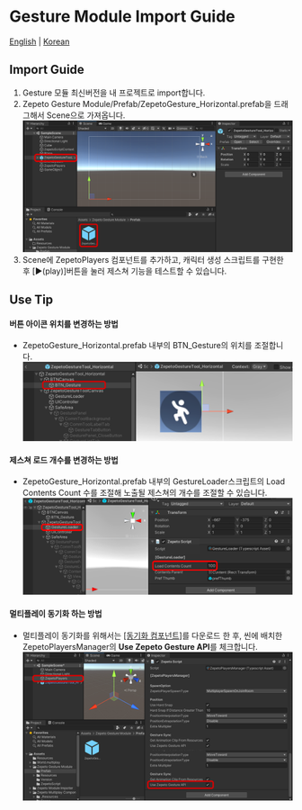 # Gesture Module Import Guide

[English](./README.md) | [Korean](./README_KR.md)

## Import Guide
1. Gesture 모듈 최신버전을 내 프로젝트로 import합니다.
2. Zepeto Gesture Module/Prefab/ZepetoGesture_Horizontal.prefab을 드래그해서 Scene으로 가져옵니다.    
    <img width="700" alt="image" src="./Image/GuideImage1.png">   
3.  Scene에 ZepetoPlayers 컴포넌트를 추가하고, 캐릭터 생성 스크립트를 구현한 후 [▶︎(play)]버튼을 눌러 제스쳐 기능을 테스트할 수 있습니다.   

## Use Tip
#### 버튼 아이콘 위치를 변경하는 방법
- ZepetoGesture_Horizontal.prefab 내부의 BTN_Gesture의 위치를 조절합니다.    
        <img width="700" alt="image" src="./Image/GuideImage2.png">   

#### 제스쳐 로드 개수를 변경하는 방법
- ZepetoGesture_Horizontal.prefab 내부의 GestureLoader스크립트의 Load Contents Count 수를 조절해 노출될 제스쳐의 개수를 조절할 수 있습니다.   
        <img width="700" alt="image" src="./Image/GuideImage3.png">   

#### 멀티플레이 동기화 하는 방법
- 멀티플레이 동기화를 위해서는 [[동기화 컴포넌트]](../MultiplayComponent/)를 다운로드 한 후, 씬에 배치한 ZepetoPlayersManager의 **Use Zepeto Gesture API**를 체크합니다.   
        <img width="700" alt="image" src="./Image/GuideImage4.png">   


